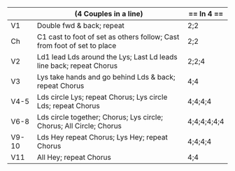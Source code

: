 ||(4 Couples in a line) | == In 4 == |
|-----|----|-----|
|V1| Double fwd & back; repeat |2;2|
|Ch| C1 cast to foot of set as others follow; Cast from foot of set to place |2;2|
|V2| Ld1 lead Lds around the Lys; Last Ld leads line back; repeat Chorus |2;2;4|
|V3| Lys take hands and go behind Lds & back; repeat Chorus |4;4|
|V4-5| Lds circle Lys; repeat Chorus; Lys circle Lds; repeat Chorus |4;4;4;4|
|V6-8| Lds circle together; Chorus; Lys circle; Chorus; All Circle; Chorus |4;4;4;4;4;4|
|V9-10| Lds Hey repeat Chorus; Lys Hey; repeat Chorus |4;4;4;4|
|V11| All Hey; repeat Chorus |4;4|
